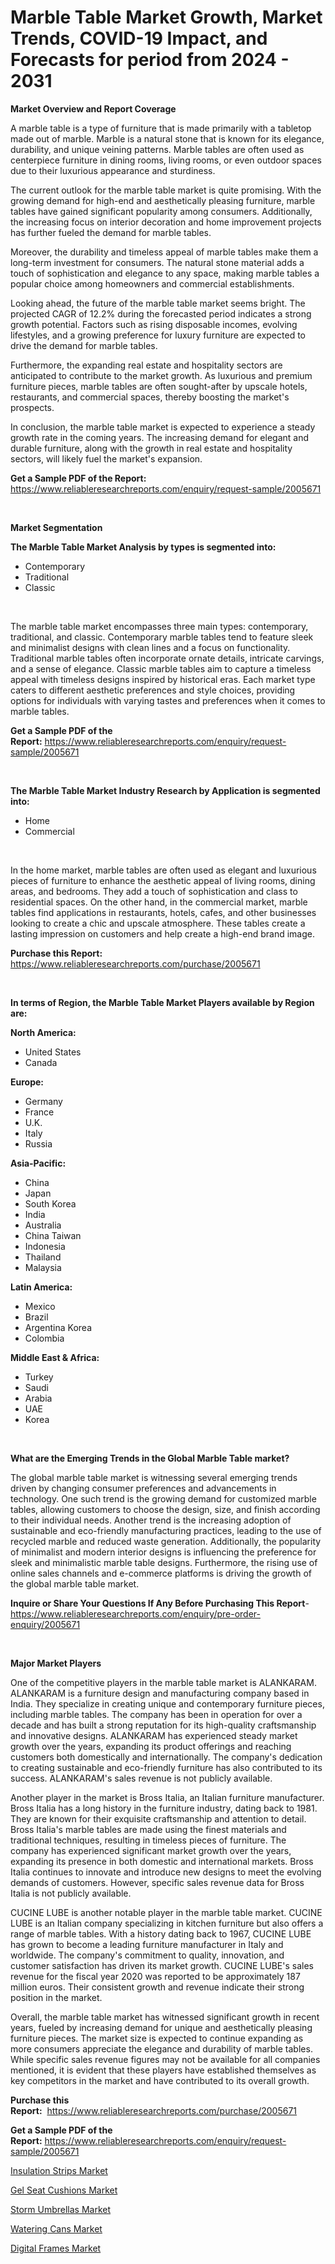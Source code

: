 <p><h1>Marble Table Market Growth, Market Trends, COVID-19 Impact, and Forecasts for period from 2024 - 2031</h1></p><p><strong>Market Overview and Report Coverage</strong></p>
<p><p>A marble table is a type of furniture that is made primarily with a tabletop made out of marble. Marble is a natural stone that is known for its elegance, durability, and unique veining patterns. Marble tables are often used as centerpiece furniture in dining rooms, living rooms, or even outdoor spaces due to their luxurious appearance and sturdiness.</p><p>The current outlook for the marble table market is quite promising. With the growing demand for high-end and aesthetically pleasing furniture, marble tables have gained significant popularity among consumers. Additionally, the increasing focus on interior decoration and home improvement projects has further fueled the demand for marble tables.</p><p>Moreover, the durability and timeless appeal of marble tables make them a long-term investment for consumers. The natural stone material adds a touch of sophistication and elegance to any space, making marble tables a popular choice among homeowners and commercial establishments.</p><p>Looking ahead, the future of the marble table market seems bright. The projected CAGR of 12.2% during the forecasted period indicates a strong growth potential. Factors such as rising disposable incomes, evolving lifestyles, and a growing preference for luxury furniture are expected to drive the demand for marble tables.</p><p>Furthermore, the expanding real estate and hospitality sectors are anticipated to contribute to the market growth. As luxurious and premium furniture pieces, marble tables are often sought-after by upscale hotels, restaurants, and commercial spaces, thereby boosting the market's prospects.</p><p>In conclusion, the marble table market is expected to experience a steady growth rate in the coming years. The increasing demand for elegant and durable furniture, along with the growth in real estate and hospitality sectors, will likely fuel the market's expansion.</p></p>
<p><strong>Get a Sample PDF of the Report:</strong> <a href="https://www.reliableresearchreports.com/enquiry/request-sample/2005671">https://www.reliableresearchreports.com/enquiry/request-sample/2005671</a></p>
<p>&nbsp;</p>
<p><strong>Market Segmentation</strong></p>
<p><strong>The Marble Table Market Analysis by types is segmented into:</strong></p>
<p><ul><li>Contemporary</li><li>Traditional</li><li>Classic</li></ul></p>
<p>&nbsp;</p>
<p><p>The marble table market encompasses three main types: contemporary, traditional, and classic. Contemporary marble tables tend to feature sleek and minimalist designs with clean lines and a focus on functionality. Traditional marble tables often incorporate ornate details, intricate carvings, and a sense of elegance. Classic marble tables aim to capture a timeless appeal with timeless designs inspired by historical eras. Each market type caters to different aesthetic preferences and style choices, providing options for individuals with varying tastes and preferences when it comes to marble tables.</p></p>
<p><strong>Get a Sample PDF of the Report:</strong>&nbsp;<a href="https://www.reliableresearchreports.com/enquiry/request-sample/2005671">https://www.reliableresearchreports.com/enquiry/request-sample/2005671</a></p>
<p>&nbsp;</p>
<p><strong>The Marble Table Market Industry Research by Application is segmented into:</strong></p>
<p><ul><li>Home</li><li>Commercial</li></ul></p>
<p>&nbsp;</p>
<p><p>In the home market, marble tables are often used as elegant and luxurious pieces of furniture to enhance the aesthetic appeal of living rooms, dining areas, and bedrooms. They add a touch of sophistication and class to residential spaces. On the other hand, in the commercial market, marble tables find applications in restaurants, hotels, cafes, and other businesses looking to create a chic and upscale atmosphere. These tables create a lasting impression on customers and help create a high-end brand image.</p></p>
<p><strong>Purchase this Report:</strong>&nbsp; <a href="https://www.reliableresearchreports.com/purchase/2005671">https://www.reliableresearchreports.com/purchase/2005671</a></p>
<p>&nbsp;</p>
<p><strong>In terms of Region, the Marble Table Market Players available by Region are:</strong></p>
<p>
    <p> <strong> North America: </strong>
        <ul>
            <li>United States</li>
            <li>Canada</li>
        </ul>
        </p> 
    <p> <strong> Europe: </strong>
        <ul>
            <li>Germany</li>
            <li>France</li>
            <li>U.K.</li>
            <li>Italy</li>
            <li>Russia</li>
        </ul>
        </p> 
    <p> <strong> Asia-Pacific: </strong>
        <ul>
            <li>China</li>
            <li>Japan</li>
            <li>South Korea</li>
            <li>India</li>
            <li>Australia</li>
            <li>China Taiwan</li>
            <li>Indonesia</li>
            <li>Thailand</li>
            <li>Malaysia</li>
        </ul>
        </p> 
    <p> <strong> Latin America: </strong>
        <ul>
            <li>Mexico</li>
            <li>Brazil</li>
            <li>Argentina Korea</li>
            <li>Colombia</li>
        </ul>
        </p> 
    <p> <strong> Middle East & Africa: </strong>
        <ul>
            <li>Turkey</li>
            <li>Saudi</li>
            <li>Arabia</li>
            <li>UAE</li>
            <li>Korea</li>
        </ul>
    </p>
    </p>
<p>&nbsp;</p>
<p><strong>What are the Emerging Trends in the Global Marble Table market?</strong></p>
<p><p>The global marble table market is witnessing several emerging trends driven by changing consumer preferences and advancements in technology. One such trend is the growing demand for customized marble tables, allowing customers to choose the design, size, and finish according to their individual needs. Another trend is the increasing adoption of sustainable and eco-friendly manufacturing practices, leading to the use of recycled marble and reduced waste generation. Additionally, the popularity of minimalist and modern interior designs is influencing the preference for sleek and minimalistic marble table designs. Furthermore, the rising use of online sales channels and e-commerce platforms is driving the growth of the global marble table market.</p></p>
<p><strong>Inquire or Share Your Questions If Any Before Purchasing This Report</strong>- <a href="https://www.reliableresearchreports.com/enquiry/pre-order-enquiry/2005671">https://www.reliableresearchreports.com/enquiry/pre-order-enquiry/2005671</a></p>
<p>&nbsp;</p>
<p><strong>Major Market Players</strong></p>
<p><p>One of the competitive players in the marble table market is ALANKARAM. ALANKARAM is a furniture design and manufacturing company based in India. They specialize in creating unique and contemporary furniture pieces, including marble tables. The company has been in operation for over a decade and has built a strong reputation for its high-quality craftsmanship and innovative designs. ALANKARAM has experienced steady market growth over the years, expanding its product offerings and reaching customers both domestically and internationally. The company's dedication to creating sustainable and eco-friendly furniture has also contributed to its success. ALANKARAM's sales revenue is not publicly available.</p><p>Another player in the market is Bross Italia, an Italian furniture manufacturer. Bross Italia has a long history in the furniture industry, dating back to 1981. They are known for their exquisite craftsmanship and attention to detail. Bross Italia's marble tables are made using the finest materials and traditional techniques, resulting in timeless pieces of furniture. The company has experienced significant market growth over the years, expanding its presence in both domestic and international markets. Bross Italia continues to innovate and introduce new designs to meet the evolving demands of customers. However, specific sales revenue data for Bross Italia is not publicly available.</p><p>CUCINE LUBE is another notable player in the marble table market. CUCINE LUBE is an Italian company specializing in kitchen furniture but also offers a range of marble tables. With a history dating back to 1967, CUCINE LUBE has grown to become a leading furniture manufacturer in Italy and worldwide. The company's commitment to quality, innovation, and customer satisfaction has driven its market growth. CUCINE LUBE's sales revenue for the fiscal year 2020 was reported to be approximately 187 million euros. Their consistent growth and revenue indicate their strong position in the market.</p><p>Overall, the marble table market has witnessed significant growth in recent years, fueled by increasing demand for unique and aesthetically pleasing furniture pieces. The market size is expected to continue expanding as more consumers appreciate the elegance and durability of marble tables. While specific sales revenue figures may not be available for all companies mentioned, it is evident that these players have established themselves as key competitors in the market and have contributed to its overall growth.</p></p>
<p><strong>Purchase this Report:</strong>&nbsp;&nbsp;<a href="https://www.reliableresearchreports.com/purchase/2005671">https://www.reliableresearchreports.com/purchase/2005671</a></p>
<p></p>
<p><strong>Get a Sample PDF of the Report:</strong>&nbsp;<a href="https://www.reliableresearchreports.com/enquiry/request-sample/2005671">https://www.reliableresearchreports.com/enquiry/request-sample/2005671</a></p>
<p><p><a href="https://github.com/rahu1503/Market-Research-Report-List-2/blob/main/insulation-strips-market.md">Insulation Strips Market</a></p><p><a href="https://github.com/dzharov81/Market-Research-Report-List-2/blob/main/gel-seat-cushions-market.md">Gel Seat Cushions Market</a></p><p><a href="https://github.com/scarol104/Market-Research-Report-List-2/blob/main/storm-umbrellas-market.md">Storm Umbrellas Market</a></p><p><a href="https://github.com/gshchiplitsov/Market-Research-Report-List-2/blob/main/watering-cans-market.md">Watering Cans Market</a></p><p><a href="https://github.com/ambrozg/Market-Research-Report-List-2/blob/main/digital-frames-market.md">Digital Frames Market</a></p></p>
